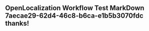 <properties
ms.topic="hero-topic1"
ms.test1="hero-topic"
ms.test2="test"/>

## OpenLocalization Workflow Test MarkDown 7aecae29-62d4-46c8-b6ca-e1b5b3070fdc thanks!
